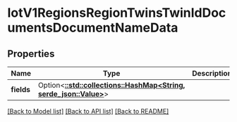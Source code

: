 # IotV1RegionsRegionTwinsTwinIdDocumentsDocumentNameData

## Properties

Name | Type | Description | Notes
------------ | ------------- | ------------- | -------------
**fields** | Option<[**::std::collections::HashMap<String, serde_json::Value>**](serde_json::Value.md)> |  | [optional]

[[Back to Model list]](../README.md#documentation-for-models) [[Back to API list]](../README.md#documentation-for-api-endpoints) [[Back to README]](../README.md)


